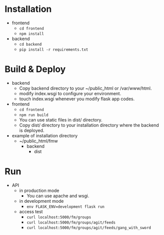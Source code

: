 # Installation
* frontend
  * `cd frontend`
  * `npm install`
* backend
  * `cd backend`
  * `pip install -r requirements.txt`

# Build & Deploy
* backend
  * Copy backend directory to your ~/public_html or /var/www/html.
  * modify index.wsgi to configure your environment.
  * touch index.wsgi whenever you modify flask app codes.
* frontend
  * `cd frontend`
  * `npm run build`
  * You can use static files in dist/ directory.
  * Copy dist/ directory to your installation directory where the backend is deployed.
* example of installation directory
  * ~/public_html/fmw
    * backend
      * dist

# Run
* API
  * in production mode
    * You can use apache and wsgi.
  * in development mode
    * `env FLASK_ENV=development flask run`
  * access test
    * `curl localhost:5000/fm/groups`
    * `curl localhost:5000/fm/groups/agit/feeds`
    * `curl localhost:5000/fm/groups/agit/feeds/gang_with_sword`
